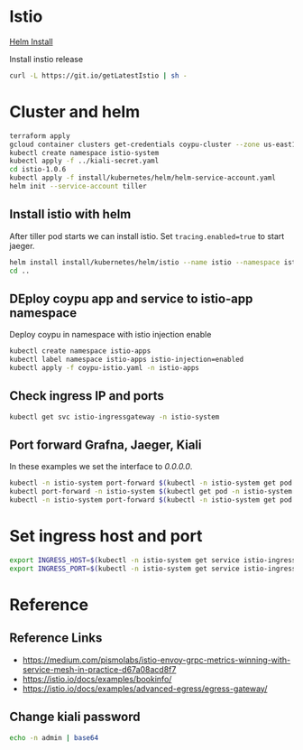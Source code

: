 
# Istio

[Helm Install](https://istio.io/docs/setup/kubernetes/helm-install/)

Install instio release

```bash
curl -L https://git.io/getLatestIstio | sh -

```

# Cluster and helm

```bash
terraform apply
gcloud container clusters get-credentials coypu-cluster --zone us-east1-b
kubectl create namespace istio-system
kubectl apply -f ../kiali-secret.yaml
cd istio-1.0.6
kubectl apply -f install/kubernetes/helm/helm-service-account.yaml
helm init --service-account tiller
```

## Install istio with helm

After tiller pod starts we can install istio. Set ```tracing.enabled=true``` to start jaeger.

```bash
helm install install/kubernetes/helm/istio --name istio --namespace istio-system --set tracing.enabled=true --set grafana.enabled=true --set kiali.enabled=true
cd ..
```

## DEploy coypu app and service to istio-app namespace

Deploy coypu in namespace with istio injection enable

```bash
kubectl create namespace istio-apps
kubectl label namespace istio-apps istio-injection=enabled
kubectl apply -f coypu-istio.yaml -n istio-apps
```

## Check ingress IP and ports 

```bash
kubectl get svc istio-ingressgateway -n istio-system
```

## Port forward Grafna, Jaeger, Kiali

In these examples we set the interface to _0.0.0.0_.

```bash
kubectl -n istio-system port-forward $(kubectl -n istio-system get pod -l app=grafana -o jsonpath='{.items[0].metadata.name}') 3000:3000 --address 0.0.0.0 &
kubectl port-forward -n istio-system $(kubectl get pod -n istio-system -l app=jaeger -o jsonpath='{.items[0].metadata.name}') 16686:16686 --address 0.0.0.0  & 
kubectl -n istio-system port-forward $(kubectl -n istio-system get pod -l app=kiali -o jsonpath='{.items[0].metadata.name}') 20001:20001 --address 0.0.0.0 &

```

# Set ingress host and port
```bash
export INGRESS_HOST=$(kubectl -n istio-system get service istio-ingressgateway -o jsonpath='{.status.loadBalancer.ingress[0].ip}')
export INGRESS_PORT=$(kubectl -n istio-system get service istio-ingressgateway -o jsonpath='{.spec.ports[?(@.name=="http2")].port}')
```

# Reference

## Reference Links

 * https://medium.com/pismolabs/istio-envoy-grpc-metrics-winning-with-service-mesh-in-practice-d67a08acd8f7
 * https://istio.io/docs/examples/bookinfo/
 * https://istio.io/docs/examples/advanced-egress/egress-gateway/

## Change kiali password

```bash
echo -n admin | base64
```
